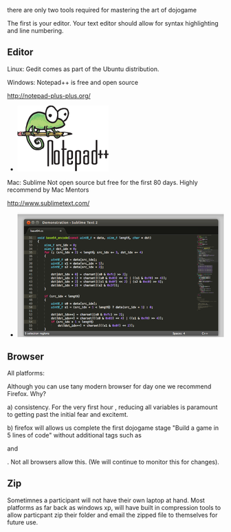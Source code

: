 there are only two tools required for mastering the art of dojogame

The first is your editor. Your text editor should allow for syntax
highlighting and line numbering.

## Editor

Linux: Gedit comes as part of the Ubuntu distribution.

Windows: Notepad++ is free and open source

<http://notepad-plus-plus.org/>

  -   
    ![../files/Notepad.png](../files/Notepad.png "../files/Notepad.png")

Mac: Sublime Not open source but free for the first 80 days. Highly
recommend by Mac Mentors

<http://www.sublimetext.com/>

  -   
    ![../files/Sublime-text.png](../files/Sublime-text.png "../files/Sublime-text.png")

## Browser

All platforms:

Although you can use tany modern browser for day one we recommend
Firefox. Why?

a) consistency. For the very first hour , reducing all variables is
paramount to getting past the initial fear and excitemt.

b) firefox will allows us complete the first dojogame stage "Build a
game in 5 lines of code" without additional tags such as

<html>

and

<body>

. Not all browsers allow this. (We will continue to monitor this for
changes).

## Zip

Sometimnes a participant will not have their own laptop at hand. Most
platforms as far back as windows xp, will have built in compression
tools to allow particpant zip their folder and email the zipped file to
themselves for future use.
